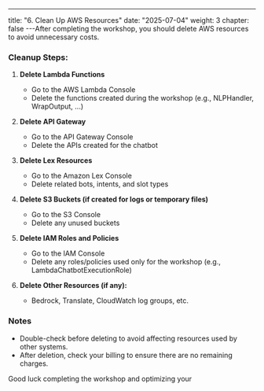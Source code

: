 ---
title: "6. Clean Up AWS Resources"
date: "2025-07-04"
weight: 3
chapter: false
---After completing the workshop, you should delete AWS resources to avoid unnecessary costs.

### Cleanup Steps:

1. **Delete Lambda Functions**
   - Go to the AWS Lambda Console
   - Delete the functions created during the workshop (e.g., NLPHandler, WrapOutput, ...)

2. **Delete API Gateway**
   - Go to the API Gateway Console
   - Delete the APIs created for the chatbot

3. **Delete Lex Resources**
   - Go to the Amazon Lex Console
   - Delete related bots, intents, and slot types

4. **Delete S3 Buckets (if created for logs or temporary files)**
   - Go to the S3 Console
   - Delete any unused buckets

5. **Delete IAM Roles and Policies**
   - Go to the IAM Console
   - Delete any roles/policies used only for the workshop (e.g., LambdaChatbotExecutionRole)

6. **Delete Other Resources (if any):**
   - Bedrock, Translate, CloudWatch log groups, etc.

### Notes
- Double-check before deleting to avoid affecting resources used by other systems.
- After deletion, check your billing to ensure there are no remaining charges.

Good luck completing the workshop and optimizing your
